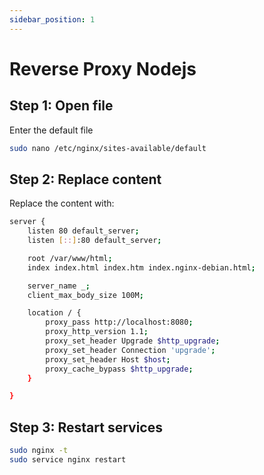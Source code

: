 ```yaml
---
sidebar_position: 1
---
```

# Reverse Proxy Nodejs

## Step 1: Open file
Enter the default file
```bash
sudo nano /etc/nginx/sites-available/default
```

## Step 2: Replace content
Replace the content with:
```bash title="default"
server {
    listen 80 default_server;
    listen [::]:80 default_server;

    root /var/www/html;
    index index.html index.htm index.nginx-debian.html;

    server_name _;
    client_max_body_size 100M; 

    location / {
        proxy_pass http://localhost:8080;
        proxy_http_version 1.1;
        proxy_set_header Upgrade $http_upgrade;
        proxy_set_header Connection 'upgrade';
        proxy_set_header Host $host;
        proxy_cache_bypass $http_upgrade;
    }

}
```

## Step 3: Restart services
```bash
sudo nginx -t
sudo service nginx restart
```